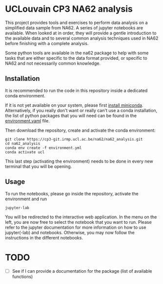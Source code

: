 # UCLouvain CP3 NA62 analysis

This project provides tools and exercises to perform data analysis on a simplified data sample from NA62.
A series of jupyter notebooks are available. When looked at in order, they will provide a gentle introduction to the available data and to
several common analysis techniques used in NA62 before finishing with a complete analysis.

Some python tools are available in the na62 package to help with some tasks that are either specific to the data format provided, or specific to NA62 and not necessarily common knowledge.

## Installation
It is recommended to run the code in this repository inside a dedicated conda environment.

If it is not yet available on your system, please first [install miniconda](https://conda.io/projects/conda/en/stable/user-guide/install/index.html).
Alternatively, if you really don't want or really can't use a conda installation, the list of python packages that you will need can be found in the [environment.yaml](environment.yml) file.

Then download the repository, create and activate the conda environment:
```
git clone https://cp3-git.irmp.ucl.ac.be/na62/na62_analysis.git
cd na62_analysis
conda env create -f environment.yml
conda activate ucl
```

This last step (activating the environment) needs to be done in every new terminal that you will be opening.

## Usage
To run the notebooks, please go inside the repository, activate the environment and run
```
jupyter-lab
```

You will be redirected to the interactive web application. In the menu on the left, you are now free to select the notebook that you want to run.
Please refer to the jupyter documentation for more information on how to use jupyter(-lab) and notebooks.
Otherwise, you may now follow the instructions in the different notebooks.


# TODO
 - [ ] See if I can provide a documentation for the package (list of available functions)
